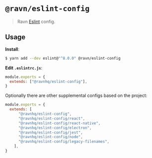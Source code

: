 # `@ravn/eslint-config`

> Ravn [Eslint](https://eslint.org/) config.

## Usage

**Install**:

```bash
$ yarn add --dev eslint@"^8.0.0" @ravn/eslint-config
```

**Edit `.eslintrc.js`**:

```js
module.exports = {
  extends: ["@ravnhq/eslint-config"],
}
```

Optionally there are other supplemental configs based on the project:

```js
module.exports = {
  extends: [
      "@ravnhq/eslint-config",
      "@ravnhq/eslint-config/react",
      "@ravnhq/eslint-config/react-native",
      "@ravnhq/eslint-config/electron",
      "@ravnhq/eslint-config/jest",
      "@ravnhq/eslint-config/node",
      "@ravnhq/eslint-config/legacy-filenames",
    ],
}
```
